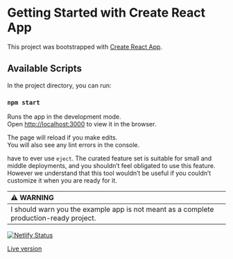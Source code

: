 # Getting Started with Create React App

This project was bootstrapped with [Create React App](https://github.com/facebook/create-react-app).

## Available Scripts

In the project directory, you can run:

### `npm start`

Runs the app in the development mode.\
Open [http://localhost:3000](http://localhost:3000) to view it in the browser.

The page will reload if you make edits.\
You will also see any lint errors in the console.

have to ever use `eject`. The curated feature set is suitable for small and middle deployments, and you shouldn’t feel obligated to use this feature. However we understand that this tool wouldn’t be useful if you couldn’t customize it when you are ready for it.

| :warning: WARNING          |
|:---------------------------|
| I should warn you the example app is not meant as a complete production-ready project.     |

[![Netlify Status](https://api.netlify.com/api/v1/badges/cf412d8b-42d4-4003-bec1-4bee6f4c53a2/deploy-status)](https://app.netlify.com/sites/app-redux/deploys)

[Live version](https://app-redux.netlify.app/)